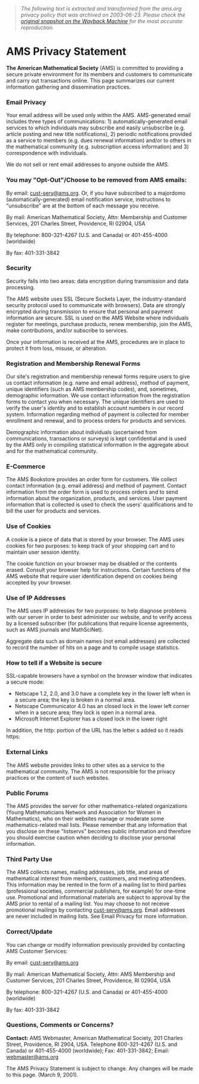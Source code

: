 > *The following text is extracted and transformed from the ams.org privacy policy that was archived on 2003-06-23. Please check the [original snapshot on the Wayback Machine](https://web.archive.org/web/20030623082754id_/http%3A//www.ams.org/ams/privacy.html) for the most accurate reproduction.*

# AMS Privacy Statement

**The American Mathematical Society** (AMS) is committed to providing a secure private environment for its members and customers to communicate and carry out transactions online. This page summarizes our current information gathering and dissemination practices.  


### Email Privacy

Your email address will be used only within the AMS. AMS-generated email includes three types of communications: 1) automatically-generated email services to which individuals may subscribe and easily unsubscribe (e.g. article posting and new title notifications), 2) periodic notifications provided as a service to members (e.g. dues renewal information) and/or to others in the mathematical community (e.g. subscription access information) and 3) correspondence with individuals.

We do not sell or rent email addresses to anyone outside the AMS. 

###  You may "Opt-Out"/Choose to be removed from AMS emails:

By email: [cust-serv@ams.org](mailto:cust-serv@ams.org). Or, if you have subscribed to a majordomo (automatically-generated) email notification service, instructions to “unsubscribe” are at the bottom of each message you receive.

By mail: American Mathematical Society, Attn: Membership and Customer Services, 201 Charles Street, Providence, RI 02904, USA

By telephone: 800-321-4267 (U.S. and Canada) or 401-455-4000 (worldwide) 

By fax: 401-331-3842 

### Security

Security falls into two areas: data encryption during transmission and data processing.

The AMS website uses SSL (Secure Sockets Layer, the industry-standard security protocol used to communicate with browsers). Data are strongly encrypted during transmission to ensure that personal and payment information are secure. SSL is used on the AMS Website where individuals register for meetings, purchase products, renew membership, join the AMS, make contributions, and/or subscribe to services. 

Once your information is received at the AMS, procedures are in place to protect it from loss, misuse, or alteration. 

###  Registration and Membership Renewal Forms

Our site's registration and membership renewal forms require users to give us contact information (e.g. name and email address), method of payment, unique identifiers (such as AMS membership codes), and, sometimes, demographic information. We use contact information from the registration forms to contact you when necessary. The unique identifiers are used to verify the user's identity and to establish account numbers in our record system. Information regarding method of payment is collected for member enrollment and renewal, and to process orders for products and services.

Demographic information about individuals (ascertained from communications, transactions or surveys) is kept confidential and is used by the AMS only in compiling statistical information in the aggregate about and for the mathematical community. 

###  **E-Commerce**

The AMS Bookstore provides an order form for customers. We collect contact information (e.g. email address) and method of payment. Contact information from the order form is used to process orders and to send information about the organization, products, and services. User payment information that is collected is used to check the users' qualifications and to bill the user for products and services. 

###  **Use of Cookies**

A cookie is a piece of data that is stored by your browser. The AMS uses cookies for two purposes: to keep track of your shopping cart and to maintain user session identity. 

The cookie function on your browser may be disabled or the contents erased. Consult your browser help for instructions. Certain functions of the AMS website that require user identification depend on cookies being accepted by your browser. 

###  **Use of IP Addresses**

The AMS uses IP addresses for two purposes: to help diagnose problems with our server in order to best administer our website, and to verify access by a licensed subscriber (for publications that require license agreements, such as AMS journals and MathSciNet). 

Aggregate data such as domain names (not email addresses) are collected to record the number of hits on a page and to compile usage statistics. 

###  **How to tell if a Website is secure**

SSL-capable browsers have a symbol on the browser window that indicates a secure mode: 

  * Netscape 1.2, 2.0, and 3.0 have a complete key in the lower left when in a secure area; the key is broken in a normal area. 
  * Netscape Communicator 4.0 has an closed lock in the lower left corner when in a secure area; they lock is open in a normal area. 
  * Microsoft Internet Explorer has a closed lock in the lower right 

In addition, the http: portion of the URL has the letter s added so it reads https: 

### External Links

The AMS website provides links to other sites as a service to the mathematical community. The AMS is not responsible for the privacy practices or the content of such websites. 

### Public Forums

The AMS provides the server for other mathematics-related organizations (Young Mathematicians Network and Association for Women in Mathematics), who on their websites manage or moderate some mathematics-related mail lists. Please remember that any information that you disclose on these "listservs" becomes public information and therefore you should exercise caution when deciding to disclose your personal information. 

### Third Party Use

The AMS collects names, mailing addresses, job title, and areas of mathematical interest from members, customers, and meeting attendees. This information may be rented in the form of a mailing list to third parties (professional societies, commercial publishers, for example) for one-time use. Promotional and informational materials are subject to approval by the AMS prior to rental of a mailing list. You may choose to not receive promotional mailings by contacting [cust-serv@ams.org](mailto:cust-serv@ams.org). Email addresses are never included in mailing lists. See Email Privacy for more information. 

### Correct/Update

You can change or modify information previously provided by contacting AMS Customer Services:

By email: [cust-serv@ams.org](mailto:cust-serv@ams.org)

By mail: American Mathematical Society, Attn: AMS Membership and Customer Services, 201 Charles Street, Providence, RI 02904, USA

By telephone: 800-321-4267 (U.S. and Canada) or 401-455-4000 (worldwide)

By fax: 401-331-3842 

### Questions, Comments or Concerns?

**Contact:** AMS Webmaster, American Mathematical Society, 201 Charles Street, Providence, RI 2904, USA. Telephone 800-321-4267 (U.S. and Canada) or 401-455-4000 (worldwide); Fax: 401-331-3842; Email: [webmaster@ams.org](mailto:webmaster@ams.org)

The AMS Privacy Statement is subject to change. Any changes will be made to this page. (March 9, 2001).
